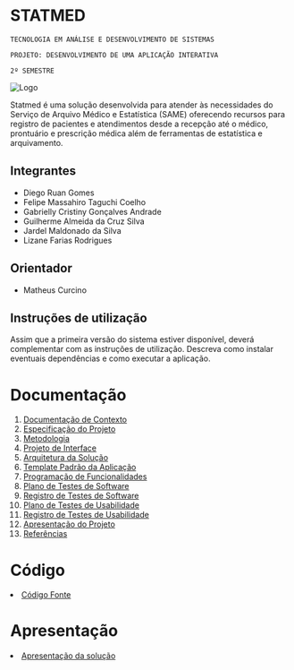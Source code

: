 # STATMED

`TECNOLOGIA EM ANÁLISE E DESENVOLVIMENTO DE SISTEMAS`

`PROJETO: DESENVOLVIMENTO DE UMA APLICAÇÃO INTERATIVA`

`2º SEMESTRE`

![Logo](https://github.com/ICEI-PUC-Minas-PMV-ADS/statmed/assets/98277143/23ed1c05-2e0e-4f67-9fb1-c57dca86cb1c)


Statmed é uma solução desenvolvida para atender às necessidades do Serviço de Arquivo Médico e Estatística (SAME) oferecendo recursos para registro de pacientes e atendimentos desde a recepção até o médico, prontuário e prescrição médica além de  ferramentas de estatística e arquivamento.

## Integrantes

* Diego Ruan Gomes
* Felipe Massahiro Taguchi Coelho
* Gabrielly Cristiny Gonçalves Andrade
* Guilherme Almeida da Cruz Silva
* Jardel Maldonado da Silva
* Lizane Farias Rodrigues

## Orientador

* Matheus Curcino

## Instruções de utilização

Assim que a primeira versão do sistema estiver disponível, deverá complementar com as instruções de utilização. Descreva como instalar eventuais dependências e como executar a aplicação.

# Documentação

<ol>
<li><a href="docs/01-Documentação de Contexto.md"> Documentação de Contexto</a></li>
<li><a href="docs/02-Especificação do Projeto.md"> Especificação do Projeto</a></li>
<li><a href="docs/03-Metodologia.md"> Metodologia</a></li>
<li><a href="docs/04-Projeto de Interface.md"> Projeto de Interface</a></li>
<li><a href="docs/05-Arquitetura da Solução.md"> Arquitetura da Solução</a></li>
<li><a href="docs/06-Template Padrão da Aplicação.md"> Template Padrão da Aplicação</a></li>
<li><a href="docs/07-Programação de Funcionalidades.md"> Programação de Funcionalidades</a></li>
<li><a href="docs/08-Plano de Testes de Software.md"> Plano de Testes de Software</a></li>
<li><a href="docs/09-Registro de Testes de Software.md"> Registro de Testes de Software</a></li>
<li><a href="docs/10-Plano de Testes de Usabilidade.md"> Plano de Testes de Usabilidade</a></li>
<li><a href="docs/11-Registro de Testes de Usabilidade.md"> Registro de Testes de Usabilidade</a></li>
<li><a href="docs/12-Apresentação do Projeto.md"> Apresentação do Projeto</a></li>
<li><a href="docs/13-Referências.md"> Referências</a></li>
</ol>

# Código

<li><a href="src/README.md"> Código Fonte</a></li>

# Apresentação

<li><a href="presentation/README.md"> Apresentação da solução</a></li>
